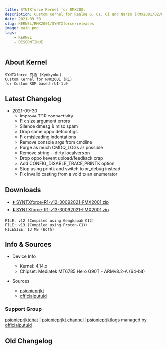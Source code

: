 ```yaml
---
title: SYNTXforce Kernel for RMX2001
description: Custom Kernel for Realme 6, 6s, 6i and Narzo (RMX2001/02/03)
date: 2021-09-30
slug: KERNEL/RMX2001/SYNTXforce/releases
image: main.png
tags:
    - KERNEL
    - DISCONTINUE
---
```


## About Kernel
```
SYNTXforce 究極 (Kyūkyoku)
Custom Kernel for RMX2001 (R1)
for Custom ROM based rUI-1.0
```

## Latest Changelog
* 2021-09-30
  * Improve TCP connectivity
  * Fix size argument errors
  * Silence dmesg & misc spam
  * Drop some oppo defconfigs
  * Fix misleading indentations
  * Remove console args from cmdline 
  * Purge as much CMDQ_LOGs as possible
  * Remove string --dirty localversion 
  * Drop oppo kevent upload/feedback crap
  * Add CONFIG_DISABLE_TRACE_PRINTK option 
  * Stop using printk and switch to pr_debug instead
  * Fix invalid casting from a void to an enumerator

## Downloads
* [⬇️ SYNTXforce-R1-v12-30092021-RMX2001.zip](https://github.com/PutuDevelopers/updates/releases/download/SYNTXforce/SYNTXforce-R1-v12-30092021-RMX2001.zip)
* [⬇️ SYNTXforce-R1-v13-30092021-RMX2001.zip](https://github.com/PutuDevelopers/updates/releases/download/SYNTXforce/SYNTXforce-R1-v13-30092021-RMX2001.zip)

```
FILE: v12 (Compiled using Gengkapak-C12)
FILE: v13 (Compiled using Proton-C13)
FILESIZE: 13 MB (Both)
```

## Info & Sources
* Device Info
  * Kernel: 4.14.x
  * Chipset: Mediatek MT6785 Helio G90T - ARMv8.2-A (64-bit)

* Sources
  * [psionicprjkt](https://github.com/psionicprjkt)
  * [officialputuid](https://github.com/officialputuid)

### Support Group
[psionicprjktchat](https://t.me/psionicprjktchat) | [psionicprjkt channel](https://t.me/psionicprjkt) | [psionicprjktlogs](https://t.me/psionicprjktlogs) managed by [officialputuid](https://t.me/officialputuid)

## Old Changelog
